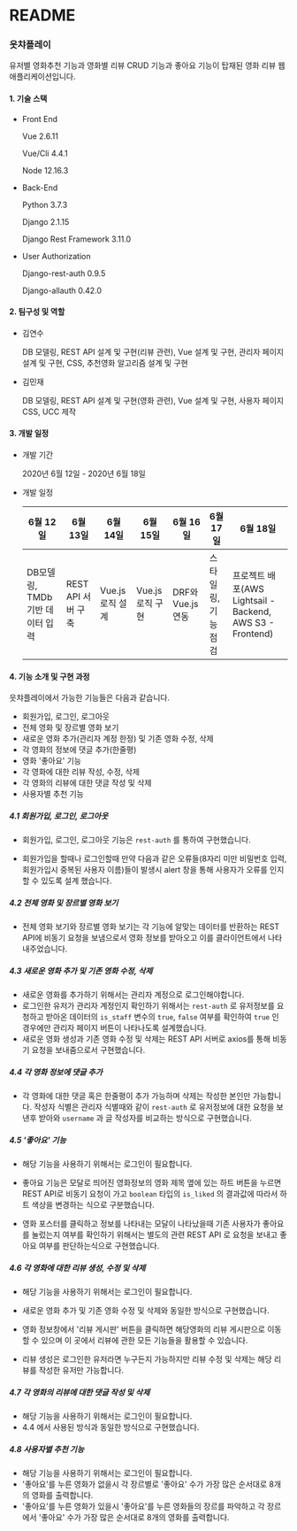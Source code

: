 # README

### 읏챠플레이 

유저별 영화추천 기능과 영화별 리뷰 CRUD 기능과 좋아요 기능이 탑재된 영화 리뷰 웹 애플리케이션입니다.

#### 1. 기술 스택

- Front End

  Vue 2.6.11

  Vue/Cli 4.4.1

  Node 12.16.3

  

- Back-End

  Python 3.7.3

  Django 2.1.15

  Django Rest Framework 3.11.0

  

- User Authorization

  Django-rest-auth 0.9.5

  Django-allauth 0.42.0



#### 2. 팀구성 및 역할

- 김연수

  DB 모델링, REST API 설계 및 구현(리뷰 관련), Vue 설계 및 구현, 관리자 페이지 설계 및 구현, CSS, 추천영화 알고리즘 설계 및 구현 

- 김민재

  DB 모델링, REST API 설계 및 구현(영화 관련), Vue 설계 및 구현, 사용자 페이지 CSS, UCC 제작



#### 3. 개발 일정

- 개발 기간

  2020년 6월 12일 - 2020년 6월 18일

- 개발 일정

  | 6월 12일                        | 6월 13일           | 6월 14일         | 6월 15일         | 6월 16일          | 6월 17일            | 6월 18일                                                  |
  | ------------------------------- | ------------------ | ---------------- | ---------------- | ----------------- | ------------------- | --------------------------------------------------------- |
  | DB모델링, TMDb 기반 데이터 입력 | REST API 서버 구축 | Vue.js 로직 설계 | Vue.js 로직 구현 | DRF와 Vue.js 연동 | 스타일링, 기능 점검 | 프로젝트 배포(AWS Lightsail - Backend, AWS S3 - Frontend) |





#### 4. 기능 소개 및 구현 과정

읏챠플레이에서 가능한 기능들은 다음과 같습니다.

- 회원가입, 로그인, 로그아웃
- 전체 영화 및 장르별 영화 보기
- 새로운 영화 추가(관리자 계정 한정) 및 기존 영화 수정, 삭제
- 각 영화의 정보에 댓글 추가(한줄평)
- 영화 '좋아요' 기능
- 각 영화에 대한 리뷰 작성, 수정, 삭제
- 각 영화의 리뷰에 대한 댓글 작성 및 삭제
- 사용자별 추천 기능



##### 4.1 회원가입, 로그인, 로그아웃

- 회원가입, 로그인, 로그아웃 기능은 `rest-auth` 를 통하여 구현했습니다. 

- 회원가입을 할때나 로그인할때 만약 다음과 같은 오류들(8자리 미만 비밀번호 입력, 회원가입시 중복된 사용자 이름)들이 발생시 alert 창을 통해 사용자가 오류를 인지할 수 있도록 설계 했습니다.



##### 4.2 전체 영화 및 장르별 영화 보기

- 전체 영화 보기와 장르별 영화 보기는 각 기능에 알맞는 데이터를 반환하는 REST API에 비동기 요청을 보냄으로서 영화 정보를 받아오고 이를 클라이언트에서 나타내주었습니다.



##### 4.3 새로운 영화 추가 및 기존 영화 수정, 삭제

- 새로운 영화를 추가하기 위해서는 관리자 계정으로 로그인해야합니다. 
- 로그인한 유저가 관리자 계정인지 확인하기 위해서는 `rest-auth` 로 유저정보를 요청하고 받아온 데이터의 `is_staff` 변수의 `true`, `false` 여부를 확인하여 `true` 인 경우에만 관리자 페이지 버튼이 나타나도록 설계했습니다. 
- 새로운 영화 생성과 기존 영화 수정 및 삭제는 REST API 서버로 axios를 통해 비동기 요청을 보내줌으로서 구현했습니다.



##### 4.4 각 영화 정보에 댓글 추가

- 각 영화에 대한 댓글 혹은 한줄평이 추가 가능하며 삭제는 작성한 본인만 가능합니다. 작성자 식별은 관리자 식별때와 같이 `rest-auth` 로 유저정보에 대한 요청을 보낸후 받아와 `username` 과 글 작성자를 비교하는 방식으로 구현했습니다. 



##### 4.5 '좋아요' 기능

- 해당 기능을 사용하기 위해서는 로그인이 필요합니다.

- 좋아요 기능은 모달로 띄어진 영화정보의 영화 제목 옆에 있는 하트 버튼을 누르면 REST API로 비동기 요청이 가고 `boolean` 타입의 `is_liked` 의 결과값에 따라서 하트 색상을 변경하는 식으로 구분했습니다.
- 영화 포스터를 클릭하고 정보를 나타내는 모달이 나타났을때 기존 사용자가 좋아요를 눌렀는지 여부를 확인하기 위해서는 별도의 관련 REST API 로 요청을 보내고 좋아요 여부를 판단하는식으로 구현했습니다. 



##### 4.6 각 영화에 대한 리뷰 생성, 수정 및 삭제

- 해당 기능을 사용하기 위해서는 로그인이 필요합니다.

- 새로운 영화 추가 및 기존 영화 수정 및 삭제와 동일한 방식으로 구현했습니다.
- 영화 정보창에서 '리뷰 게시판' 버튼을 클릭하면 해당영화의 리뷰 게시판으로 이동할 수 있으며 이 곳에서 리뷰에 관한 모든 기능들을 활용할 수 있습니다.
- 리뷰 생성은 로그인한 유저라면 누구든지 가능하지만 리뷰 수정 및 삭제는 해당 리뷰를 작성한 유저만 가능합니다.



##### 4.7 각 영화의 리뷰에 대한 댓글 작성 및 삭제

- 해당 기능을 사용하기 위해서는 로그인이 필요합니다.
- 4.4 에서 사용된 방식과 동일한 방식으로 구현했습니다.



##### 4.8 사용자별 추천 기능

- 해당 기능을 사용하기 위해서는 로그인이 필요합니다.
- '좋아요'를 누른 영화가 없을시 각 장르별로 '좋아요' 수가 가장 많은 순서대로 8개의 영화를 출력합니다.
- '좋아요'를 누른 영화가 있을시 '좋아요'를 누른 영화들의 장르를 파악하고 각 장르에서 '좋아요' 수가 가장 많은 순서대로 8개의 영화를 출력합니다.





